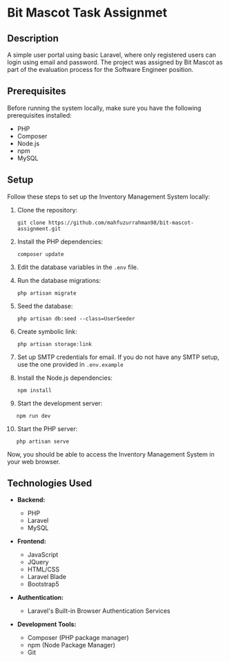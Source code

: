 # Bit Mascot Task Assignmet

## Description

A simple user portal using basic Laravel, where only registered users can login using email and password. The project was assigned by Bit Mascot as part of the evaluation process for the Software Engineer position.

## Prerequisites

Before running the system locally, make sure you have the following prerequisites installed:

- PHP
- Composer
- Node.js
- npm
- MySQL

## Setup

Follow these steps to set up the Inventory Management System locally:

1. Clone the repository:

   ```
   git clone https://github.com/mahfuzurrahman98/bit-mascot-assignment.git
   ```
2. Install the PHP dependencies:

   ```
   composer update
   ```
3. Edit the database variables in the `.env` file.
4. Run the database migrations:

   ```
   php artisan migrate
   ```
5. Seed the database:

   ```
   php artisan db:seed --class=UserSeeder
   ```
6. Create symbolic link:

   ```
   php artisan storage:link
   ```
7. Set up SMTP credentials for email. If you do not have any SMTP setup, use the one provided in `.env.example`
8. Install the Node.js dependencies:

   ```
   npm install
   ```
9. Start the development server:

```
   npm run dev
```

10. Start the PHP server:

```
   php artisan serve
```

Now, you should be able to access the Inventory Management System in your web browser.

## Technologies Used

- **Backend:**

  - PHP
  - Laravel
  - MySQL
- **Frontend:**

  - JavaScript
  - JQuery
  - HTML/CSS
  - Laravel Blade
  - Bootstrap5
- **Authentication:**

  - Laravel's Built-in Browser Authentication Services
- **Development Tools:**

  - Composer (PHP package manager)
  - npm (Node Package Manager)
  - Git
